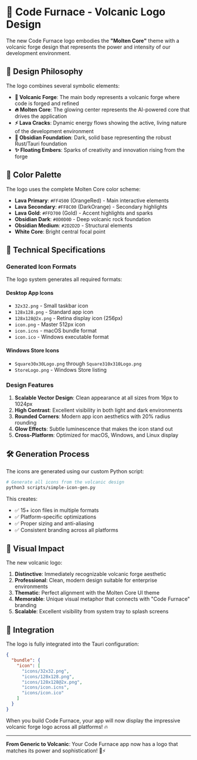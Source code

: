 # 🌋 Code Furnace - Volcanic Logo Design

The new Code Furnace logo embodies the **"Molten Core"** theme with a volcanic forge design that represents the power and intensity of our development environment.

## 🎨 Design Philosophy

The logo combines several symbolic elements:

- **🗻 Volcanic Forge**: The main body represents a volcanic forge where code is forged and refined
- **🔥 Molten Core**: The glowing center represents the AI-powered core that drives the application
- **⚡ Lava Cracks**: Dynamic energy flows showing the active, living nature of the development environment
- **💎 Obsidian Foundation**: Dark, solid base representing the robust Rust/Tauri foundation
- **✨ Floating Embers**: Sparks of creativity and innovation rising from the forge

## 🎨 Color Palette

The logo uses the complete Molten Core color scheme:

- **Lava Primary**: `#FF4500` (OrangeRed) - Main interactive elements
- **Lava Secondary**: `#FF8C00` (DarkOrange) - Secondary highlights  
- **Lava Gold**: `#FFD700` (Gold) - Accent highlights and sparks
- **Obsidian Dark**: `#0D0D0D` - Deep volcanic rock foundation
- **Obsidian Medium**: `#2D2D2D` - Structural elements
- **White Core**: Bright central focal point

## 📐 Technical Specifications

### Generated Icon Formats

The logo system generates all required formats:

#### Desktop App Icons
- `32x32.png` - Small taskbar icon
- `128x128.png` - Standard app icon  
- `128x128@2x.png` - Retina display icon (256px)
- `icon.png` - Master 512px icon
- `icon.icns` - macOS bundle format
- `icon.ico` - Windows executable format

#### Windows Store Icons
- `Square30x30Logo.png` through `Square310x310Logo.png`
- `StoreLogo.png` - Windows Store listing

### Design Features

1. **Scalable Vector Design**: Clean appearance at all sizes from 16px to 1024px
2. **High Contrast**: Excellent visibility in both light and dark environments
3. **Rounded Corners**: Modern app icon aesthetics with 20% radius rounding
4. **Glow Effects**: Subtle luminescence that makes the icon stand out
5. **Cross-Platform**: Optimized for macOS, Windows, and Linux display

## 🛠️ Generation Process

The icons are generated using our custom Python script:

```bash
# Generate all icons from the volcanic design
python3 scripts/simple-icon-gen.py
```

This creates:
- ✅ 15+ icon files in multiple formats
- ✅ Platform-specific optimizations
- ✅ Proper sizing and anti-aliasing
- ✅ Consistent branding across all platforms

## 🌟 Visual Impact

The new volcanic logo:

1. **Distinctive**: Immediately recognizable volcanic forge aesthetic
2. **Professional**: Clean, modern design suitable for enterprise environments
3. **Thematic**: Perfect alignment with the Molten Core UI theme
4. **Memorable**: Unique visual metaphor that connects with "Code Furnace" branding
5. **Scalable**: Excellent visibility from system tray to splash screens

## 🚀 Integration

The logo is fully integrated into the Tauri configuration:

```json
{
  "bundle": {
    "icon": [
      "icons/32x32.png",
      "icons/128x128.png", 
      "icons/128x128@2x.png",
      "icons/icon.icns",
      "icons/icon.ico"
    ]
  }
}
```

When you build Code Furnace, your app will now display the impressive volcanic forge logo across all platforms! 🔥

---

**From Generic to Volcanic**: Your Code Furnace app now has a logo that matches its power and sophistication! 🌋⚡